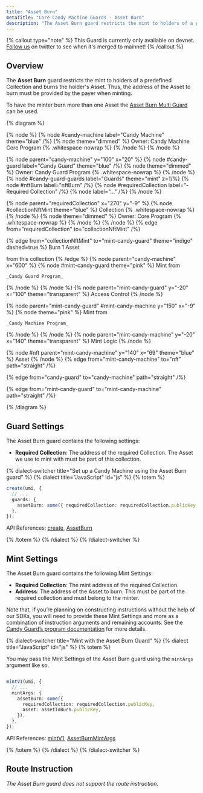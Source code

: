```yaml
---
title: "Asset Burn"
metaTitle: "Core Candy Machine Guards - Asset Burn"
description: "The Asset Burn guard restricts the mint to holders of a predefined Collection and burns the holder's Asset."
---
```


{% callout type="note" %}
This Guard is currently only available on devnet. [Follow us](https://x.com/metaplex) on twitter to see when it's merged to mainnet!
{% /callout %}

## Overview

The **Asset Burn** guard restricts the mint to holders of a predefined Collection and burns the holder's Asset. Thus, the address of the Asset to burn must be provided by the payer when minting.

To have the minter burn more than one Asset the [Asset Burn Multi Guard](/core/guards/asset-burn-multi) can be used.

{% diagram  %}

{% node %}
{% node #candy-machine label="Candy Machine" theme="blue" /%}
{% node theme="dimmed" %}
Owner: Candy Machine Core Program {% .whitespace-nowrap %}
{% /node %}
{% /node %}

{% node parent="candy-machine" y="100" x="20" %}
{% node #candy-guard label="Candy Guard" theme="blue" /%}
{% node theme="dimmed" %}
Owner: Candy Guard Program {% .whitespace-nowrap %}
{% /node %}
{% node #candy-guard-guards label="Guards" theme="mint" z=1/%}
{% node #nftBurn label="nftBurn" /%}
{% node #requiredCollection label="- Required Collection" /%}
{% node label="..." /%}
{% /node %}

{% node parent="requiredCollection" x="270" y="-9"  %}
{% node #collectionNftMint theme="blue" %}
Collection {% .whitespace-nowrap %}
{% /node %}
{% node theme="dimmed" %}
Owner: Core Program {% .whitespace-nowrap %}
{% /node %}
{% /node %}
{% edge from="requiredCollection" to="collectionNftMint" /%}


{% edge from="collectionNftMint" to="mint-candy-guard" theme="indigo" dashed=true %}
Burn 1 Asset 

from this collection
{% /edge %}
{% node parent="candy-machine" x="600" %}
  {% node #mint-candy-guard theme="pink" %}
    Mint from

    _Candy Guard Program_
  {% /node %}
{% /node %}
{% node parent="mint-candy-guard" y="-20" x="100" theme="transparent" %}
  Access Control
{% /node %}

{% node parent="mint-candy-guard" #mint-candy-machine y="150" x="-9" %}
  {% node theme="pink" %}
    Mint from 
    
    _Candy Machine Program_
  {% /node %}
{% /node %}
{% node parent="mint-candy-machine" y="-20" x="140" theme="transparent" %}
  Mint Logic
{% /node %}

{% node #nft parent="mint-candy-machine" y="140" x="69" theme="blue" %}
  Asset
{% /node %}
{% edge from="mint-candy-machine" to="nft" path="straight" /%}

{% edge from="candy-guard" to="candy-machine" path="straight" /%}

{% edge from="mint-candy-guard" to="mint-candy-machine" path="straight" /%}

{% /diagram %}

## Guard Settings

The Asset Burn guard contains the following settings:

- **Required Collection**: The address of the required Collection. The Asset we use to mint with must be part of this collection.

{% dialect-switcher title="Set up a Candy Machine using the Asset Burn guard" %}
{% dialect title="JavaScript" id="js" %}
{% totem %}

```ts
create(umi, {
  // ...
  guards: {
    assetBurn: some({ requiredCollection: requiredCollection.publicKey }),
  },
});
```

API References: [create](https://mpl-core-candy-machine.typedoc.metaplex.com/functions/create.html), [AssetBurn](https://mpl-core-candy-machine.typedoc.metaplex.com/types/AssetBurn.html)

{% /totem %}
{% /dialect %}
{% /dialect-switcher %}

## Mint Settings

The Asset Burn guard contains the following Mint Settings:

- **Required Collection**: The mint address of the required Collection.
- **Address**: The address of the Asset to burn. This must be part of the required collection and must belong to the minter.

Note that, if you’re planning on constructing instructions without the help of our SDKs, you will need to provide these Mint Settings and more as a combination of instruction arguments and remaining accounts. See the [Candy Guard’s program documentation](https://github.com/metaplex-foundation/mpl-core-candy-machine/tree/main/programs/candy-guard#asseturn) for more details.

{% dialect-switcher title="Mint with the Asset Burn Guard" %}
{% dialect title="JavaScript" id="js" %}
{% totem %}

You may pass the Mint Settings of the Asset Burn guard using the `mintArgs` argument like so.

```ts

mintV1(umi, {
  // ...
  mintArgs: {
    assetBurn: some({
      requiredCollection: requiredCollection.publicKey,
      asset: assetToBurn.publicKey,
    }),
  },
});
```

API References: [mintV1](https://mpl-core-candy-machine.typedoc.metaplex.com/functions/mintV1.html), [AssetBurnMintArgs](https://mpl-core-candy-machine.typedoc.metaplex.com/types/AssetBurnMintArgs.html)

{% /totem %}
{% /dialect %}
{% /dialect-switcher %}

## Route Instruction

_The Asset Burn guard does not support the route instruction._
